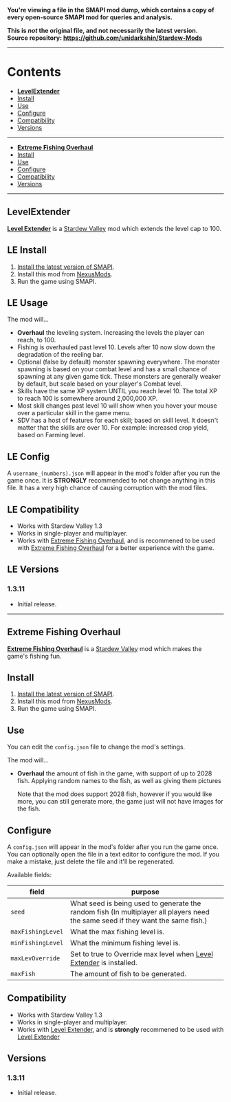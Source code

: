 **You're viewing a file in the SMAPI mod dump, which contains a copy of every open-source SMAPI mod
for queries and analysis.**

**This is _not_ the original file, and not necessarily the latest version.**  
**Source repository: https://github.com/unidarkshin/Stardew-Mods**

----


# Contents
* [**LevelExtender**](#levelextender)
* [Install](#le-install)
* [Use](#le-usage)
* [Configure](#le-config)
* [Compatibility](#le-compatibility)
* [Versions](#le-versions)
 --------------------------------------------------------
* [**Extreme Fishing Overhaul**](#extreme-fishing-overhaul)
* [Install](#install)
* [Use](#use)
* [Configure](#configure)
* [Compatibility](#compatibility)
* [Versions](#versions)
----------------------------------------------------------
## LevelExtender
[**Level Extender**](https://www.nexusmods.com/stardewvalley/mods/1471) is a [Stardew Valley](http://stardewvalley.net/) mod which extends the level cap to 100.
## LE Install
1. [Install the latest version of SMAPI](https://smapi.io).
2. Install this mod from [NexusMods](https://www.nexusmods.com/stardewvalley/mods/1471).
3. Run the game using SMAPI.

## LE Usage
The mod will...
* **Overhaul** the leveling system. Increasing the levels the player can reach, to 100.
* Fishing is overhauled past level 10. Levels after 10 now slow down the degradation of the reeling bar.
* Optional (false by default) monster spawning everywhere. The monster spawning is based on your combat level and has a small chance of spawning at any given game tick. These monsters are generally weaker by default, but scale based on your player's Combat level. 
* Skills have the same XP system UNTIL you reach level 10. The total XP to reach 100 is somewhere around 2,000,000 XP.
* Most skill changes past level 10 will show when you hover your mouse over a particular skill in the game menu.
* SDV has a host of features for each skill; based on skill level. It doesn't matter that the skills are over 10. For example: increased crop yield, based on Farming level.

## LE Config
A `username_(numbers).json` will appear in the mod's folder after you run the game once. It is **STRONGLY** recommended to not change anything in this file. It has a very high chance of causing corruption with the mod files. 

## LE Compatibility
* Works with Stardew Valley 1.3
* Works in single-player and multiplayer.
* Works with [Extreme Fishing Overhaul](https://www.nexusmods.com/stardewvalley/mods/2212), and is recommened to be used with [Extreme Fishing Overhaul](https://www.nexusmods.com/stardewvalley/mods/1471) for a better experience with the game. 

## LE Versions

### 1.3.11
* Initial release.
-------------------------------------------------
## Extreme Fishing Overhaul
[**Extreme Fishing Overhaul**](https://www.nexusmods.com/stardewvalley/mods/2212) is a [Stardew Valley](http://stardewvalley.net/) mod which makes the game's
fishing fun.

## Install
1. [Install the latest version of SMAPI](https://smapi.io).
2. Install this mod from [NexusMods](https://www.nexusmods.com/stardewvalley/mods/2212).
3. Run the game using SMAPI.

## Use
You can edit the `config.json` file to change the mod's settings.

The mod will...
* **Overhaul** the amount of fish in the game, with support of up to 2028 fish. Applying random names to the fish, 
    as well as giving them pictures 

  Note that the mod does support 2028 fish, however if you would like more, you can still generate more, the game just will 
  not have images for the fish.

## Configure
A `config.json` will appear in the mod's folder after you run the game once. You can optionally
open the file in a text editor to configure the mod. If you make a mistake, just delete the file
and it'll be regenerated.

Available fields:

field                     | purpose
------------------------- | -------
`seed`                    | What seed is being used to generate the random fish (In multiplayer all players need the same seed if they want the same fish.)
`maxFishingLevel`         | What the max fishing level is.
`minFishingLevel`         | What the minimum fishing level is.
`maxLevOverride`          | Set to true to Override max level when [Level Extender](https://www.nexusmods.com/stardewvalley/mods/1471) is installed.
`maxFish`                 | The amount of fish to be generated.

## Compatibility
* Works with Stardew Valley 1.3
* Works in single-player and multiplayer.
* Works with [Level Extender](https://www.nexusmods.com/stardewvalley/mods/1471), and is **strongly** recommened to be used with [Level Extender](https://www.nexusmods.com/stardewvalley/mods/1471)

## Versions

### 1.3.11
* Initial release.

